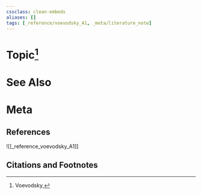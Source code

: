 ```yaml
---
cssclass: clean-embeds
aliases: []
tags: [_reference/voevodsky_A1, _meta/literature_note]
---
```

# Topic[^1]

# See Also

# Meta
## References
![[_reference_voevodsky_A1]]


## Citations and Footnotes
[^1]: Voevodsky, 